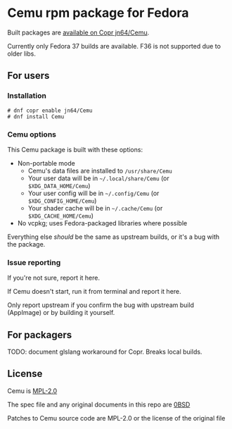 # Cemu rpm package for Fedora

Built packages are [available on Copr jn64/Cemu](https://copr.fedorainfracloud.org/coprs/jn64/Cemu/).

Currently only Fedora 37 builds are available. F36 is not supported due to older libs.

## For users

### Installation

```shell
# dnf copr enable jn64/Cemu
# dnf install Cemu
```

### Cemu options

This Cemu package is built with these options:

- Non-portable mode
  - Cemu's data files are installed to `/usr/share/Cemu`
  - Your user data will be in `~/.local/share/Cemu` (or `$XDG_DATA_HOME/Cemu`)
  - Your user config will be in `~/.config/Cemu` (or `$XDG_CONFIG_HOME/Cemu`)
  - Your shader cache will be in `~/.cache/Cemu` (or `$XDG_CACHE_HOME/Cemu`)
- No vcpkg; uses Fedora-packaged libraries where possible

Everything else *should* be the same as upstream builds, or it's a bug with the package.

### Issue reporting

If you're not sure, report it here.

If Cemu doesn't start, run it from terminal and report it here.

Only report upstream if you confirm the bug with upstream build (AppImage) or by building it yourself.

## For packagers

TODO: document glslang workaround for Copr. Breaks local builds.

## License

Cemu is [MPL-2.0](https://spdx.org/licenses/MPL-2.0.html)

The spec file and any original documents in this repo are [0BSD](https://spdx.org/licenses/0BSD.html)

Patches to Cemu source code are MPL-2.0 or the license of the original file

